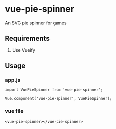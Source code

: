 # vue-pie-spinner
An SVG pie spinner for games

## Requirements

1. Use Vueify

## Usage

### app.js
```
import VuePieSpinner from 'vue-pie-spinner';

Vue.component('vue-pie-spinner', VuePieSpinner);
```

### vue file
```
<vue-pie-spinner></vue-pie-spinner>
```
